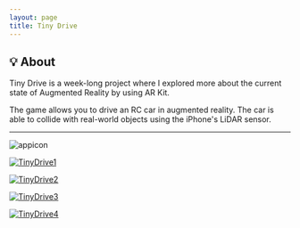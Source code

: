 ```yaml
---
layout: page
title: Tiny Drive
---
```


## 💡 About

Tiny Drive is a week-long project where I explored more about the current state of Augmented Reality by using AR Kit.

The game allows you to drive an RC car in augmented reality. The car is able to collide with real-world objects using the iPhone's LiDAR sensor.

---

<!-- <div style="position: relative; padding-bottom: 56.25%; height: 0; overflow: hidden; max-width: 100%;">
  <iframe
    style="position: absolute; top: 0; left: 0; width: 100%; height: 100%;"
    src="https://www.youtube.com/embed/Jz4BOTSk03Q?si=Bn-HIgp74U_3u341"
    title="YouTube video player"
    frameborder="0"
    allow="accelerometer; autoplay; clipboard-write; encrypted-media; gyroscope; picture-in-picture; web-share"
    referrerpolicy="strict-origin-when-cross-origin"
    allowfullscreen>
  </iframe>
</div> -->

![appicon](/assets/img/portfolio/TinyDrive/appicon.png)

[![TinyDrive1](/assets/img/portfolio/TinyDrive/1.jpg)](TinyDrive/1.jpg)

[![TinyDrive2](/assets/img/portfolio/TinyDrive/2.jpg)](TinyDrive/2.jpg)

[![TinyDrive3](/assets/img/portfolio/TinyDrive/3.jpg)](TinyDrive/3.jpg)

[![TinyDrive4](/assets/img/portfolio/TinyDrive/4.jpg)](TinyDrive/4.jpg)
